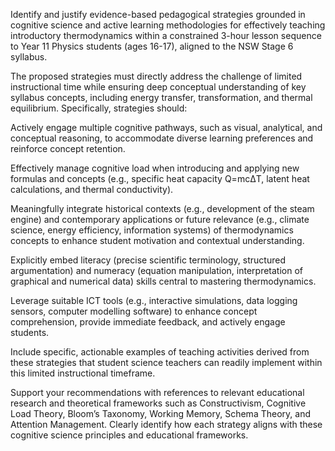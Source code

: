 Identify and justify evidence-based pedagogical strategies grounded in cognitive science and active learning methodologies for effectively teaching introductory thermodynamics within a constrained 3-hour lesson sequence to Year 11 Physics students (ages 16-17), aligned to the NSW Stage 6 syllabus.

The proposed strategies must directly address the challenge of limited instructional time while ensuring deep conceptual understanding of key syllabus concepts, including energy transfer, transformation, and thermal equilibrium. Specifically, strategies should:

Actively engage multiple cognitive pathways, such as visual, analytical, and conceptual reasoning, to accommodate diverse learning preferences and reinforce concept retention.

Effectively manage cognitive load when introducing and applying new formulas and concepts (e.g., specific heat capacity Q=mcΔT, latent heat calculations, and thermal conductivity).

Meaningfully integrate historical contexts (e.g., development of the steam engine) and contemporary applications or future relevance (e.g., climate science, energy efficiency, information systems) of thermodynamics concepts to enhance student motivation and contextual understanding.

Explicitly embed literacy (precise scientific terminology, structured argumentation) and numeracy (equation manipulation, interpretation of graphical and numerical data) skills central to mastering thermodynamics.

Leverage suitable ICT tools (e.g., interactive simulations, data logging sensors, computer modelling software) to enhance concept comprehension, provide immediate feedback, and actively engage students.

Include specific, actionable examples of teaching activities derived from these strategies that student science teachers can readily implement within this limited instructional timeframe.

Support your recommendations with references to relevant educational research and theoretical frameworks such as Constructivism, Cognitive Load Theory, Bloom’s Taxonomy, Working Memory, Schema Theory, and Attention Management. Clearly identify how each strategy aligns with these cognitive science principles and educational frameworks.
